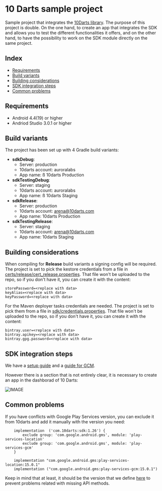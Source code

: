 # 10 Darts sample project #

Sample project that integrates the [10Darts library](https://github.com/10darts/android-TendartsSDK). The purpose of this project is double. On the one hand, to create an app that integrates the SDK and allows you to test the different functionalities it offers, and on the other hand, to have the possibility to work on the SDK module directly on the same project.

## Index ##

- [Requirements](#requirements)
- [Build variants](#build-variants)
- [Building considerations](#building-considerations)
- [SDK integration steps](#sdk-integration-steps)
- [Common problems](#common-problems)

## Requirements ##

* Android 4.4(19) or higher
* Andriod Studio 3.0.1 or higher

## Build variants ##

The project has been set up with 4 Gradle build variants:

- **sdkDebug**:
  - Server: production
  - 10darts account: auroralabs
  - App name: ß 10darts Production
- **sdkTestingDebug**:
  - Server: staging
  - 10darts account: auroralabs
  - App name: ß 10darts Staging
- **sdkRelease**:
  - Server: production
  - 10darts account: arena@10darts.com
  - App name: 10darts Production
- **sdkTestingRelease**:
  - Server: staging
  - 10darts account: arena@10darts.com
  - App name: 10darts Staging

## Building considerations ##

When compiling for **Release** build variants a signing config will be required. The project is set to pick the kestore credentials from a file in [certs/release/cert_release.properties](certs/release/cert_release.properties).
That file won't be uploaded to the repo, so if you don't have it, you can create it with the content:

```
storePassword=<replace with data>
keyAlias=<replace with data>
keyPassword=<replace with data>
```

For the Maven deployer tasks credentials are needed. The project is set to pick them from a file in [sdk/credentials.properties](sdk/credentials.properties).
That file won't be uploaded to the repo, so if you don't have it, you can create it with the content:

```
bintray.user=<replace with data>
bintray.apikey=<replace with data>
bintray.gpg.password=<replace with data>
```

## SDK integration steps ##

We have a [setup guide](https://docs.10darts.com/tutorials/android/setup.html) and a [guide for GCM](https://docs.10darts.com/faq/android/gcm.html).

However there is a section that is not entirely clear, it is necessary to create an app in the dashborad of 10 Darts:

![IMAGE](docs/img/dashboard_create_app.png)

## Common problems ##

If you have conflicts with Google Play Services version, you can exclude it from 10darts and add it manually with the version you need:

```
    implementation  ('com.10darts:sdk:1.26') {
        exclude group: 'com.google.android.gms', module: 'play-services-location'
        exclude group: 'com.google.android.gms', module: 'play-services-gcm'
    }

    implementation "com.google.android.gms:play-services-location:15.0.1"
    implementation ("com.google.android.gms:play-services-gcm:15.0.1")
```

Keep in mind that at least, it should be the version that we define [here](https://github.com/10darts/android-TendartsSDK/blob/development/build.gradle) to prevent problems related with missing API methods.


